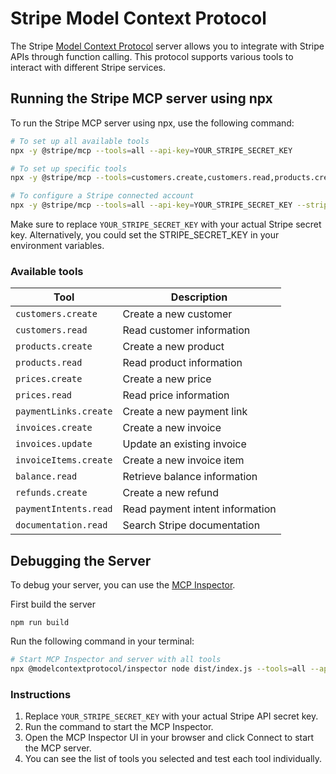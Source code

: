 # Stripe Model Context Protocol

The Stripe [Model Context Protocol](https://modelcontextprotocol.com/) server allows you to integrate with Stripe APIs through function calling. This protocol supports various tools to interact with different Stripe services.

## Running the Stripe MCP server using npx

To run the Stripe MCP server using npx, use the following command:

```bash
# To set up all available tools
npx -y @stripe/mcp --tools=all --api-key=YOUR_STRIPE_SECRET_KEY

# To set up specific tools
npx -y @stripe/mcp --tools=customers.create,customers.read,products.create --api-key=YOUR_STRIPE_SECRET_KEY

# To configure a Stripe connected account
npx -y @stripe/mcp --tools=all --api-key=YOUR_STRIPE_SECRET_KEY --stripe-account=CONNECTED_ACCOUNT_ID
```

Make sure to replace `YOUR_STRIPE_SECRET_KEY` with your actual Stripe secret key. Alternatively, you could set the STRIPE_SECRET_KEY in your environment variables.

### Available tools

| Tool                  | Description                     |
| --------------------- | ------------------------------- |
| `customers.create`    | Create a new customer           |
| `customers.read`      | Read customer information       |
| `products.create`     | Create a new product            |
| `products.read`       | Read product information        |
| `prices.create`       | Create a new price              |
| `prices.read`         | Read price information          |
| `paymentLinks.create` | Create a new payment link       |
| `invoices.create`     | Create a new invoice            |
| `invoices.update`     | Update an existing invoice      |
| `invoiceItems.create` | Create a new invoice item       |
| `balance.read`        | Retrieve balance information    |
| `refunds.create`      | Create a new refund             |
| `paymentIntents.read` | Read payment intent information |
| `documentation.read`  | Search Stripe documentation     |

## Debugging the Server

To debug your server, you can use the [MCP Inspector](https://modelcontextprotocol.io/docs/tools/inspector).

First build the server

```
npm run build
```

Run the following command in your terminal:

```bash
# Start MCP Inspector and server with all tools
npx @modelcontextprotocol/inspector node dist/index.js --tools=all --api-key=YOUR_STRIPE_SECRET_KEY
```

### Instructions

1. Replace `YOUR_STRIPE_SECRET_KEY` with your actual Stripe API secret key.
2. Run the command to start the MCP Inspector.
3. Open the MCP Inspector UI in your browser and click Connect to start the MCP server.
4. You can see the list of tools you selected and test each tool individually.
